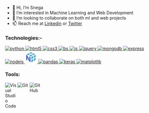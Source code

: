 - 👋 Hi, I’m Snega
- 👀 I’m interested in Machine Learning and Web Development
- 💞️ I’m looking to collaborate on both ml and web projects
- 📫 Reach me at [Linkedin](https://www.linkedin.com/in/snega-s-a286661b6) or [Twitter](https://twitter.com/snega1611?s=03)

<h3 align="left">Technologies:-</h3>
<p align="left">
<a href="#" target="_blank"> <img src="https://raw.githubusercontent.com/tomchen/stack-icons/634d5c036a2a7ca0115c94ab2ce86c7e79e01e13/logos/python.svg" alt="python" width="40" height="40"/> </a> 
<a href="#" target="_blank"> <img src="https://raw.githubusercontent.com/tomchen/stack-icons/634d5c036a2a7ca0115c94ab2ce86c7e79e01e13/logos/html-5.svg" alt="html5" width="40" height="40"/> </a>
<a href="#" target="_blank"> <img src="https://raw.githubusercontent.com/tomchen/stack-icons/634d5c036a2a7ca0115c94ab2ce86c7e79e01e13/logos/css-3.svg" alt="css3" width="40" height="40"/> </a>
<a href="#" target="_blank"> <img src="https://raw.githubusercontent.com/tomchen/stack-icons/634d5c036a2a7ca0115c94ab2ce86c7e79e01e13/logos/bootstrap.svg" alt="bs" width="40" height="40"/> </a> 
<a href="#" target="_blank"> <img src="https://raw.githubusercontent.com/tomchen/stack-icons/634d5c036a2a7ca0115c94ab2ce86c7e79e01e13/logos/javascript.svg" alt="js" width="40" height="40"/> </a>
<a href="#" target="_blank"> <img src="https://raw.githubusercontent.com/tomchen/stack-icons/634d5c036a2a7ca0115c94ab2ce86c7e79e01e13/logos/jquery.svg" alt="jquery" width="40" height="40"/> </a> 
<a href="#" target="_blank"> <img src="https://raw.githubusercontent.com/tomchen/stack-icons/634d5c036a2a7ca0115c94ab2ce86c7e79e01e13/logos/mongodb.svg" alt="mongodb" width="40" height="40"/> </a> 
<a href="#" target="_blank"> <img src="https://raw.githubusercontent.com/tomchen/stack-icons/634d5c036a2a7ca0115c94ab2ce86c7e79e01e13/logos/express.svg" alt="express" width="40" height="40"/> </a>
<a href="#" target="_blank"> <img src="https://raw.githubusercontent.com/tomchen/stack-icons/634d5c036a2a7ca0115c94ab2ce86c7e79e01e13/logos/nodejs.svg" alt="nodejs" width="40" height="40"/> </a>
<a href="#" target="_blank"> <img src="https://raw.githubusercontent.com/valohai/ml-logos/5127528b5baadb77a6ea4b999a47b4e86bf0f98b/numpy.svg" alt="numpy" width="40" height="40"/> </a>
<a href="#" target="_blank"> <img src="https://raw.githubusercontent.com/valohai/ml-logos/5127528b5baadb77a6ea4b999a47b4e86bf0f98b/pandas.svg" alt="pandas" width="40" height="40"/> </a>
<a href="#" target="_blank"> <img src="https://raw.githubusercontent.com/valohai/ml-logos/5127528b5baadb77a6ea4b999a47b4e86bf0f98b/keras.svg" alt="keras" width="40" height="40"/> </a>
<a href="#" target="_blank"> <img src="https://raw.githubusercontent.com/valohai/ml-logos/5127528b5baadb77a6ea4b999a47b4e86bf0f98b/matplotlib.svg" alt="matplotlib" width="40" height="40"/> </a>
<h3 align="left"> Tools:</h3>
<img align="left" alt="Visual Studio Code" width="40" src="https://icongr.am/material/microsoft-visual-studio-code.svg" />
<img align="left" alt="Git" width="40" src="https://icongr.am/devicon/git-original-wordmark.svg"/>
<img align="left" alt="GitHub" width="40" src="https://icongr.am/devicon/github-original-wordmark.svg" />

<!---
snega16/snega16 is a ✨ special ✨ repository because its `README.md` (this file) appears on your GitHub profile.
You can click the Preview link to take a look at your changes.
--->
